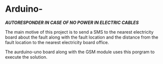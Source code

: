 # Arduino-

*****AUTORESPONDER IN CASE OF NO POWER IN ELECTRIC CABLES*****


The main motive of this project is to send a SMS to the nearest electricity board  about the fault along with the fault location and the distance from the fault location to the nearest electricity board office. 

The aurduino-uno board along with the GSM module uses this porgram to execute the solution.  
